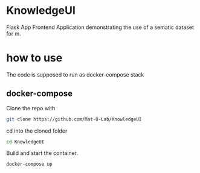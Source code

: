 # KnowledgeUI
Flask App Frontend Application demonstrating the use of a sematic dataset for m.

# how to use
The code is supposed to run as docker-compose stack

## docker-compose
Clone the repo with 
```bash
git clone https://github.com/Mat-O-Lab/KnowledgeUI
```
cd into the cloned folder
```bash
cd KnowledgeUI
```
Build and start the container.
```bash
docker-compose up
```
